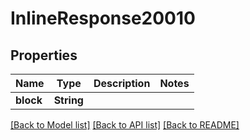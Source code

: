 # InlineResponse20010

## Properties

Name | Type | Description | Notes
------------ | ------------- | ------------- | -------------
**block** | **String** |  | 

[[Back to Model list]](../README.md#documentation-for-models) [[Back to API list]](../README.md#documentation-for-api-endpoints) [[Back to README]](../README.md)


